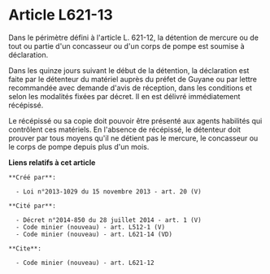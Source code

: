 # Article L621-13

Dans le périmètre défini à l'article L. 621-12, la détention de mercure ou de tout ou partie d'un concasseur ou d'un corps de
pompe est soumise à déclaration. 

Dans les quinze jours suivant le début de la détention, la déclaration est faite par le détenteur du matériel auprès du
préfet de Guyane ou par lettre recommandée avec demande d'avis de réception, dans les conditions et selon les modalités
fixées par décret. Il en est délivré immédiatement récépissé. 

Le récépissé ou sa copie doit pouvoir être présenté aux agents habilités qui contrôlent ces matériels. En l'absence de
récépissé, le détenteur doit prouver par tous moyens qu'il ne détient pas le mercure, le concasseur ou le corps de pompe
depuis plus d'un mois.

**Liens relatifs à cet article**

	**Créé par**:

	  - Loi n°2013-1029 du 15 novembre 2013 - art. 20 (V)

	**Cité par**:

	  - Décret n°2014-850 du 28 juillet 2014 - art. 1 (V)
	  - Code minier (nouveau) - art. L512-1 (V)
	  - Code minier (nouveau) - art. L621-14 (VD)

	**Cite**:

	  - Code minier (nouveau) - art. L621-12
